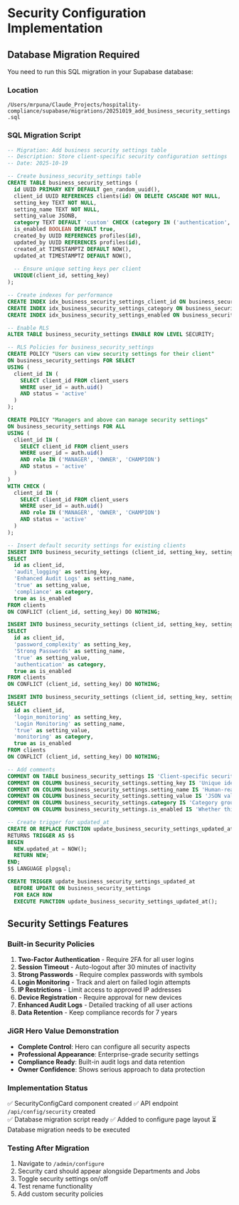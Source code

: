 # Security Configuration Implementation

## Database Migration Required

You need to run this SQL migration in your Supabase database:

### Location
`/Users/mrpuna/Claude_Projects/hospitality-compliance/supabase/migrations/20251019_add_business_security_settings.sql`

### SQL Migration Script
```sql
-- Migration: Add business security settings table
-- Description: Store client-specific security configuration settings
-- Date: 2025-10-19

-- Create business_security_settings table
CREATE TABLE business_security_settings (
  id UUID PRIMARY KEY DEFAULT gen_random_uuid(),
  client_id UUID REFERENCES clients(id) ON DELETE CASCADE NOT NULL,
  setting_key TEXT NOT NULL,
  setting_name TEXT NOT NULL,
  setting_value JSONB,
  category TEXT DEFAULT 'custom' CHECK (category IN ('authentication', 'sessions', 'monitoring', 'access', 'compliance', 'custom')),
  is_enabled BOOLEAN DEFAULT true,
  created_by UUID REFERENCES profiles(id),
  updated_by UUID REFERENCES profiles(id),
  created_at TIMESTAMPTZ DEFAULT NOW(),
  updated_at TIMESTAMPTZ DEFAULT NOW(),
  
  -- Ensure unique setting keys per client
  UNIQUE(client_id, setting_key)
);

-- Create indexes for performance
CREATE INDEX idx_business_security_settings_client_id ON business_security_settings(client_id);
CREATE INDEX idx_business_security_settings_category ON business_security_settings(category);
CREATE INDEX idx_business_security_settings_enabled ON business_security_settings(is_enabled);

-- Enable RLS
ALTER TABLE business_security_settings ENABLE ROW LEVEL SECURITY;

-- RLS Policies for business_security_settings
CREATE POLICY "Users can view security settings for their client"
ON business_security_settings FOR SELECT
USING (
  client_id IN (
    SELECT client_id FROM client_users 
    WHERE user_id = auth.uid()
    AND status = 'active'
  )
);

CREATE POLICY "Managers and above can manage security settings"
ON business_security_settings FOR ALL
USING (
  client_id IN (
    SELECT client_id FROM client_users 
    WHERE user_id = auth.uid() 
    AND role IN ('MANAGER', 'OWNER', 'CHAMPION')
    AND status = 'active'
  )
)
WITH CHECK (
  client_id IN (
    SELECT client_id FROM client_users 
    WHERE user_id = auth.uid() 
    AND role IN ('MANAGER', 'OWNER', 'CHAMPION')
    AND status = 'active'
  )
);

-- Insert default security settings for existing clients
INSERT INTO business_security_settings (client_id, setting_key, setting_name, setting_value, category, is_enabled)
SELECT 
  id as client_id,
  'audit_logging' as setting_key,
  'Enhanced Audit Logs' as setting_name,
  'true' as setting_value,
  'compliance' as category,
  true as is_enabled
FROM clients
ON CONFLICT (client_id, setting_key) DO NOTHING;

INSERT INTO business_security_settings (client_id, setting_key, setting_name, setting_value, category, is_enabled)
SELECT 
  id as client_id,
  'password_complexity' as setting_key,
  'Strong Passwords' as setting_name,
  'true' as setting_value,
  'authentication' as category,
  true as is_enabled
FROM clients
ON CONFLICT (client_id, setting_key) DO NOTHING;

INSERT INTO business_security_settings (client_id, setting_key, setting_name, setting_value, category, is_enabled)
SELECT 
  id as client_id,
  'login_monitoring' as setting_key,
  'Login Monitoring' as setting_name,
  'true' as setting_value,
  'monitoring' as category,
  true as is_enabled
FROM clients
ON CONFLICT (client_id, setting_key) DO NOTHING;

-- Add comments
COMMENT ON TABLE business_security_settings IS 'Client-specific security configuration settings';
COMMENT ON COLUMN business_security_settings.setting_key IS 'Unique identifier for the setting type';
COMMENT ON COLUMN business_security_settings.setting_name IS 'Human-readable name for the setting';
COMMENT ON COLUMN business_security_settings.setting_value IS 'JSON value for the setting (can be boolean, string, number, object)';
COMMENT ON COLUMN business_security_settings.category IS 'Category grouping for organization';
COMMENT ON COLUMN business_security_settings.is_enabled IS 'Whether this security setting is currently active';

-- Create trigger for updated_at
CREATE OR REPLACE FUNCTION update_business_security_settings_updated_at()
RETURNS TRIGGER AS $$
BEGIN
  NEW.updated_at = NOW();
  RETURN NEW;
END;
$$ LANGUAGE plpgsql;

CREATE TRIGGER update_business_security_settings_updated_at
  BEFORE UPDATE ON business_security_settings
  FOR EACH ROW
  EXECUTE FUNCTION update_business_security_settings_updated_at();
```

## Security Settings Features

### Built-in Security Policies
1. **Two-Factor Authentication** - Require 2FA for all user logins
2. **Session Timeout** - Auto-logout after 30 minutes of inactivity  
3. **Strong Passwords** - Require complex passwords with symbols
4. **Login Monitoring** - Track and alert on failed login attempts
5. **IP Restrictions** - Limit access to approved IP addresses
6. **Device Registration** - Require approval for new devices
7. **Enhanced Audit Logs** - Detailed tracking of all user actions
8. **Data Retention** - Keep compliance records for 7 years

### JiGR Hero Value Demonstration
- **Complete Control**: Hero can configure all security aspects
- **Professional Appearance**: Enterprise-grade security settings
- **Compliance Ready**: Built-in audit logs and data retention
- **Owner Confidence**: Shows serious approach to data protection

### Implementation Status
✅ SecurityConfigCard component created
✅ API endpoint `/api/config/security` created  
✅ Database migration script ready
✅ Added to configure page layout
⏳ Database migration needs to be executed

### Testing After Migration
1. Navigate to `/admin/configure`
2. Security card should appear alongside Departments and Jobs
3. Toggle security settings on/off
4. Test rename functionality
5. Add custom security policies